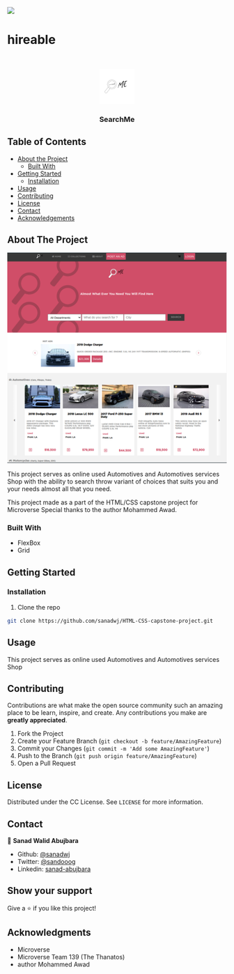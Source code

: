![](https://img.shields.io/badge/Microverse-blueviolet)

# hireable



<!-- PROJECT LOGO -->
<br />
<p align="center">
  <a href="#">
    <img src="./graphics/logo.png" alt="Logo" width="80" height="80">
  </a>

  <h3 align="center">SearchMe</h3>

  
</p>



<!-- TABLE OF CONTENTS -->
## Table of Contents

* [About the Project](#about-the-project)
  * [Built With](#built-with)
* [Getting Started](#getting-started)
  * [Installation](#installation)
* [Usage](#usage)
* [Contributing](#contributing)
* [License](#license)
* [Contact](#contact)
* [Acknowledgements](#acknowledgements)



<!-- ABOUT THE PROJECT -->
## About The Project

![screenshot](./graphics/main.png)

This project serves as online used Automotives and Automotives services Shop with the ability to search throw variant of choices that suits you and your needs almost all that you need.

This project made as a part of the HTML/CSS capstone project for Microverse Special thanks to the author Mohammed Awad.



### Built With

* FlexBox
* Grid




<!-- GETTING STARTED -->
## Getting Started




### Installation


1. Clone the repo
```sh
git clone https://github.com/sanadwj/HTML-CSS-capstone-project.git
```




<!-- USAGE EXAMPLES -->
## Usage

This project serves as online used Automotives and Automotives services Shop







<!-- CONTRIBUTING -->
## Contributing

Contributions are what make the open source community such an amazing place to be learn, inspire, and create. Any contributions you make are **greatly appreciated**.

1. Fork the Project
2. Create your Feature Branch (`git checkout -b feature/AmazingFeature`)
3. Commit your Changes (`git commit -m 'Add some AmazingFeature'`)
4. Push to the Branch (`git push origin feature/AmazingFeature`)
5. Open a Pull Request



<!-- LICENSE -->
## License

Distributed under the CC License. See `LICENSE` for more information.



<!-- CONTACT -->
## Contact

👤 **Sanad Walid Abujbara**

- Github: [@sanadwj](https://github.com/githubhandle)
- Twitter: [@sandooog](https://twitter.com/sandooog)
- Linkedin: [sanad-abujbara](https://linkedin.com/in/sanad-abujbara)


## Show your support

Give a ⭐️ if you like this project!

## Acknowledgments

- Microverse
- Microverse Team 139 (The Thanatos)
- author Mohammed Awad




